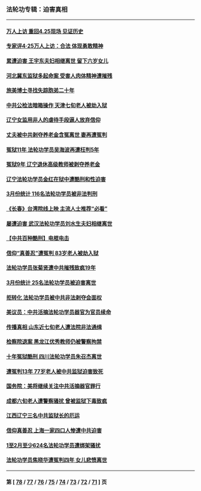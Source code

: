 ### 法轮功专辑：迫害真相
---
#### [万人上访 重回4.25现场 见证历史](../../pages/nf4379/n13979775.md?04260430) 
#### [专家评4‧25万人上访：合法 体现勇敢精神](../../pages/nf4379/n13975820.md?04260430) 
#### [累遭迫害 王宇东夫妇相继离世 留下六岁女儿](../../pages/nf4379/n13977555.md?04260430) 
#### [河北冀东监狱多起命案 受害人肉体精神遭摧残](../../pages/nf4379/n13976483.md?04260430) 
#### [旅美博士寻找失踪胞弟二十年](../../pages/nf4379/n13976318.md?04260430) 
#### [中共公检法暗箱操作 天津七旬老人被劫入狱](../../pages/nf4379/n13975097.md?04260430) 
#### [辽宁女监用非人的虐待手段逼人放弃信仰](../../pages/nf4379/n13972297.md?04260430) 
#### [丈夫被中共剥夺养老金含冤离世 妻再遭冤判](../../pages/nf4379/n13970514.md?04260430) 
#### [冤狱11年 法轮功学员吴海波再遭枉判5年](../../pages/nf4379/n13966760.md?04260430) 
#### [冤狱9年 辽宁退休高级教师被剥夺养老金](../../pages/nf4379/n13969844.md?04260430) 
#### [辽宁法轮功学员金红在狱中遭酷刑和性迫害](../../pages/nf4379/n13969049.md?04260430) 
#### [3月份统计 116名法轮功学员被非法判刑](../../pages/nf4379/n13967624.md?04260430) 
#### [《长春》台湾院线上映 主流人士推荐“必看”](../../pages/nf4379/n13967751.md?04260430) 
#### [屡遭迫害 武汉法轮功学员刘水生夫妇相继离世](../../pages/nf4379/n13965806.md?04260430) 
#### [【中共百种酷刑】电棍电击](../../pages/nf4379/n13964477.md?04260430) 
#### [信仰“真善忍”遭冤判 83岁老人被劫入狱](../../pages/nf4379/n13958286.md?04260430) 
#### [法轮功学员张菊贤遭中共摧残致疯19年](../../pages/nf4379/n13962633.md?04260430) 
#### [3月份统计 25名法轮功学员被迫害离世](../../pages/nf4379/n13963851.md?04260430) 
#### [拒转化 法轮功学员被中共非法剥夺会面权](../../pages/nf4379/n13961975.md?04260430) 
#### [美议员：中共活摘法轮功学员器官为官员续命](../../pages/nf4379/n13961550.md?04260430) 
#### [传播真相 山东近七旬老人遭法院非法通缉](../../pages/nf4379/n13961068.md?04260430) 
#### [检察院退案 黑龙江优秀教师仍被警察拘禁](../../pages/nf4379/n13960361.md?04260430) 
#### [十年冤狱酷刑 四川法轮功学员朱召杰离世](../../pages/nf4379/n13959794.md?04260430) 
#### [遭冤判13年 77岁老人被中共监狱迫害致死](../../pages/nf4379/n13953812.md?04260430) 
#### [国务院：美将继续关注中共活摘器官罪行](../../pages/nf4379/n13954656.md?04260430) 
#### [成都六旬老人遭警察骚扰 曾被监狱下毒致疯](../../pages/nf4379/n13952299.md?04260430) 
#### [江西辽宁三名中共监狱长的厄运](../../pages/nf4379/n13951740.md?04260430) 
#### [信仰真善忍 上海一家四口人惨遭中共迫害](../../pages/nf4379/n13950973.md?04260430) 
#### [1至2月至少624名法轮功学员遭绑架骚扰](../../pages/nf4379/n13950181.md?04260430) 
#### [法轮功学员焦晓华遭冤判四年 女儿悲愤离世](../../pages/nf4379/n13949614.md?04260430) 

---
#### 第 [ [78](./78.md?04260430) / [77](./77.md?04260430) / [76](./76.md?04260430) / [75](./75.md?04260430) / [74](./74.md?04260430) / [73](./73.md?04260430) / [72](./72.md?04260430) / [71](./71.md?04260430) ] 页

